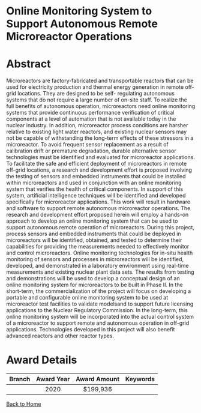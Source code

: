 
Online Monitoring System to Support Autonomous Remote Microreactor Operations
=============================================================================

# Abstract


Microreactors are factory-fabricated and transportable reactors that can be used for electricity production and thermal energy generation in remote off-grid locations. They are designed to be self- regulating autonomous systems that do not require a large number of on-site staff. To realize the full benefits of autonomous operation, microreactors need online monitoring systems that provide continuous performance verification of critical components at a level of automation that is not available today in the nuclear industry. In addition, microreactor process conditions are harsher relative to existing light water reactors, and existing nuclear sensors may not be capable of withstanding the long-term effects of these stressors in a microreactor. To avoid frequent sensor replacement as a result of calibration drift or premature degradation, durable alternative sensor technologies must be identified and evaluated for microreactor applications. To facilitate the safe and efficient deployment of microreactors in remote off-grid locations, a research and development effort is proposed involving the testing of sensors and embedded instruments that could be installed within microreactors and used in conjunction with an online monitoring system that verifies the health of critical components. In support of this system, artificial intelligence techniques will be identified and developed specifically for microreactor applications. This work will result in hardware and software to support remote autonomous microreactor operations. The research and development effort proposed herein will employ a hands-on approach to develop an online monitoring system that can be used to support autonomous remote operation of microreactors. During this project, process sensors and embedded instruments that could be deployed in microreactors will be identified, obtained, and tested to determine their capabilities for providing the measurements needed to effectively monitor and control microreactors. Online monitoring technologies for in-situ health monitoring of sensors and processes in microreactors will be identified, developed, and demonstrated in a laboratory environment using real-time measurements and existing nuclear plant data sets. The results from testing and demonstrations will be used to develop a conceptual design of an online monitoring system for microreactors to be built in Phase II. In the short-term, the commercialization of the project will focus on developing a portable and configurable online monitoring system to be used at microreactor test facilities to validate modelsand to support future licensing applications to the Nuclear Regulatory Commission. In the long-term, this online monitoring system will be incorporated into the actual control system of a microreactor to support remote and autonomous operation in off-grid applications. Technologies developed in this project will also benefit advanced reactors and other reactor types.  

# Award Details

|Branch|Award Year|Award Amount|Keywords|
| :---: | :---: | :---: | :---: |
||2020|$199,936||
  
  


[Back to Home](https://github.com/chrischow/dod_sbir_awards#29)